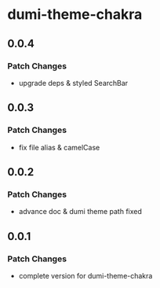 # dumi-theme-chakra

## 0.0.4

### Patch Changes

- upgrade deps & styled SearchBar

## 0.0.3

### Patch Changes

- fix file alias & camelCase

## 0.0.2

### Patch Changes

- advance doc & dumi theme path fixed

## 0.0.1

### Patch Changes

- complete version for dumi-theme-chakra
